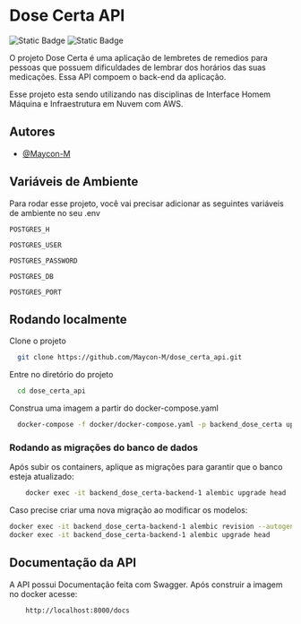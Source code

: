 
# Dose Certa API

![Static Badge](https://img.shields.io/badge/any_text-3.12-blue?style=flat-square&label=Python&labelColor=%232daaff)
![Static Badge](https://img.shields.io/badge/pypi-FastAPI%20v0.115.6-%23038C73?style=flat-square)

O projeto Dose Certa é uma aplicação de lembretes de remedios para pessoas que possuem dificuldades de lembrar dos horários das suas medicações. Essa API compoem o back-end da aplicação.

Esse projeto esta sendo utilizando nas disciplinas de Interface Homem Máquina e Infraestrutura em Nuvem com AWS.

## Autores

- [@Maycon-M](https://github.com/Maycon-M)

## Variáveis de Ambiente

Para rodar esse projeto, você vai precisar adicionar as seguintes variáveis de ambiente no seu .env

`POSTGRES_H`

`POSTGRES_USER`

`POSTGRES_PASSWORD`

`POSTGRES_DB`

`POSTGRES_PORT`

## Rodando localmente

Clone o projeto

```bash
  git clone https://github.com/Maycon-M/dose_certa_api.git
```

Entre no diretório do projeto

```bash
  cd dose_certa_api
```

Construa uma imagem a partir do docker-compose.yaml

```bash
  docker-compose -f docker/docker-compose.yaml -p backend_dose_certa up --build
```

### Rodando as migrações do banco de dados

Após subir os containers, aplique as migrações para garantir que o banco esteja atualizado:

```bash
    docker exec -it backend_dose_certa-backend-1 alembic upgrade head
```

Caso precise criar uma nova migração ao modificar os modelos:

```bash
docker exec -it backend_dose_certa-backend-1 alembic revision --autogenerate -m "descrição da migração"
docker exec -it backend_dose_certa-backend-1 alembic upgrade head
```

## Documentação da API

A API possui Documentação feita com Swagger. Após construir a imagem no docker acesse:

``` bash
    http://localhost:8000/docs
```
